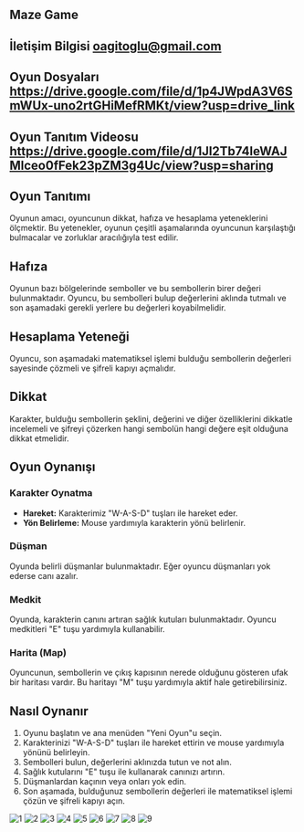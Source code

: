  ## Maze Game

## İletişim Bilgisi oagitoglu@gmail.com

## Oyun Dosyaları https://drive.google.com/file/d/1p4JWpdA3V6SmWUx-uno2rtGHiMefRMKt/view?usp=drive_link
## Oyun Tanıtım Videosu https://drive.google.com/file/d/1JI2Tb74leWAJMlceo0fFek23pZM3g4Uc/view?usp=sharing

## Oyun Tanıtımı
Oyunun amacı, oyuncunun dikkat, hafıza ve hesaplama yeteneklerini ölçmektir. Bu yetenekler, oyunun çeşitli aşamalarında oyuncunun karşılaştığı bulmacalar ve zorluklar aracılığıyla test edilir.

## Hafıza
Oyunun bazı bölgelerinde semboller ve bu sembollerin birer değeri bulunmaktadır. Oyuncu, bu sembolleri bulup değerlerini aklında tutmalı ve son aşamadaki gerekli yerlere bu değerleri koyabilmelidir.

## Hesaplama Yeteneği
Oyuncu, son aşamadaki matematiksel işlemi bulduğu sembollerin değerleri sayesinde çözmeli ve şifreli kapıyı açmalıdır.

## Dikkat
Karakter, bulduğu sembollerin şeklini, değerini ve diğer özelliklerini dikkatle incelemeli ve şifreyi çözerken hangi sembolün hangi değere eşit olduğuna dikkat etmelidir.

## Oyun Oynanışı

### Karakter Oynatma
- **Hareket:** Karakterimiz "W-A-S-D" tuşları ile hareket eder.
- **Yön Belirleme:** Mouse yardımıyla karakterin yönü belirlenir.

### Düşman
Oyunda belirli düşmanlar bulunmaktadır. Eğer oyuncu düşmanları yok ederse canı azalır.

### Medkit
Oyunda, karakterin canını artıran sağlık kutuları bulunmaktadır. Oyuncu medkitleri "E" tuşu yardımıyla kullanabilir.

### Harita (Map)
Oyuncunun, sembollerin ve çıkış kapısının nerede olduğunu gösteren ufak bir haritası vardır. Bu haritayı "M" tuşu yardımıyla aktif hale getirebilirsiniz.

## Nasıl Oynanır
1. Oyunu başlatın ve ana menüden "Yeni Oyun"u seçin.
2. Karakterinizi "W-A-S-D" tuşları ile hareket ettirin ve mouse yardımıyla yönünü belirleyin.
3. Sembolleri bulun, değerlerini aklınızda tutun ve not alın.
4. Sağlık kutularını "E" tuşu ile kullanarak canınızı artırın.
5. Düşmanlardan kaçının veya onları yok edin.
6. Son aşamada, bulduğunuz sembollerin değerleri ile matematiksel işlemi çözün ve şifreli kapıyı açın.




![1](https://github.com/agitoglu/maze_game/assets/132545117/4e308144-a396-4fc2-b54e-0e35cb9e433a)
![2](https://github.com/agitoglu/maze_game/assets/132545117/7182c24d-59f2-49e5-b61e-9a5956cd4866)
![3](https://github.com/agitoglu/maze_game/assets/132545117/25b4f793-eda3-4427-aa25-284b9ad749b7)
![4](https://github.com/agitoglu/maze_game/assets/132545117/b2f516ef-585a-43af-914c-3e46b8b841aa)
![5](https://github.com/agitoglu/maze_game/assets/132545117/6a4058e8-b48e-4c2a-85f6-22f9135cdb37)
![6](https://github.com/agitoglu/maze_game/assets/132545117/394c9eca-14c1-4cb5-a371-b1de84da68e5)
![7](https://github.com/agitoglu/maze_game/assets/132545117/6789679e-3dd3-4c5e-8c0c-242aae7330b3)
![8](https://github.com/agitoglu/maze_game/assets/132545117/b6cf9fbb-95ad-4abc-b6ec-2d5c96e5ab44)
![9](https://github.com/agitoglu/maze_game/assets/132545117/5ddfc0b1-26c9-4866-a12f-c8e4be3587f7)
